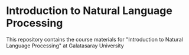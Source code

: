 # Introduction to Natural Language Processing
This repository contains the course materials for "Introduction to Natural Language Processing" at Galatasaray University

